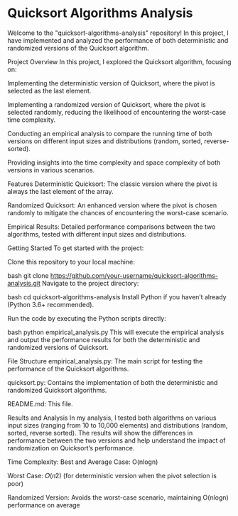 # Quicksort Algorithms Analysis
Welcome to the "quicksort-algorithms-analysis" repository! In this project, I have implemented and analyzed the performance of both deterministic and randomized versions of the Quicksort algorithm.

Project Overview
In this project, I explored the Quicksort algorithm, focusing on:

Implementing the deterministic version of Quicksort, where the pivot is selected as the last element.

Implementing a randomized version of Quicksort, where the pivot is selected randomly, reducing the likelihood of encountering the worst-case time complexity.

Conducting an empirical analysis to compare the running time of both versions on different input sizes and distributions (random, sorted, reverse-sorted).

Providing insights into the time complexity and space complexity of both versions in various scenarios.

Features
Deterministic Quicksort: The classic version where the pivot is always the last element of the array.

Randomized Quicksort: An enhanced version where the pivot is chosen randomly to mitigate the chances of encountering the worst-case scenario.

Empirical Results: Detailed performance comparisons between the two algorithms, tested with different input sizes and distributions.

Getting Started
To get started with the project:

Clone this repository to your local machine:

bash
git clone https://github.com/your-username/quicksort-algorithms-analysis.git
Navigate to the project directory:

bash
cd quicksort-algorithms-analysis
Install Python if you haven’t already (Python 3.6+ recommended).

Run the code by executing the Python scripts directly:

bash
python empirical_analysis.py
This will execute the empirical analysis and output the performance results for both the deterministic and randomized versions of Quicksort.

File Structure
empirical_analysis.py: The main script for testing the performance of the Quicksort algorithms.

quicksort.py: Contains the implementation of both the deterministic and randomized Quicksort algorithms.

README.md: This file.

Results and Analysis
In my analysis, I tested both algorithms on various input sizes (ranging from 10 to 10,000 elements) and distributions (random, sorted, reverse sorted). The results will show the differences in performance between the two versions and help understand the impact of randomization on Quicksort’s performance.

Time Complexity:
Best and Average Case: 
O(nlogn)

Worst Case: 
𝑂(𝑛2)
 (for deterministic version when the pivot selection is poor)

Randomized Version: Avoids the worst-case scenario, maintaining O(nlogn) performance on average
